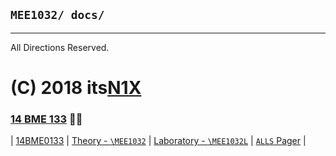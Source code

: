 `MEE1032/ docs/`
---
---

All Directions Reserved.
# (C) 2018 its[N1X](https://N1X.site)
### [14 BME 133](https://14bme0133.github.io>) 📴🦄 

| [14BME0133](https://14bme0133.github.io/) | [Theory - `\MEE1032`](https://14bme0133.github.io/MEE1032) | [Laboratory - `\MEE1032L`](https://14bme0133.github.io/MEE1032L) | [`ALLS` Pager](https://14bme0133.github.io/ALLS) |
